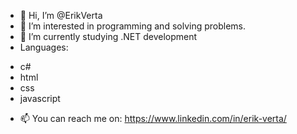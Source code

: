 - 👋 Hi, I’m @ErikVerta
- 👀 I’m interested in programming and solving problems.
- 🌱 I’m currently studying .NET development
- Languages:
* c#
* html
* css
* javascript
- 📫 You can reach me on: https://www.linkedin.com/in/erik-verta/

<!---
ErikVerta/ErikVerta is a ✨ special ✨ repository because its `README.md` (this file) appears on your GitHub profile.
You can click the Preview link to take a look at your changes.
--->
